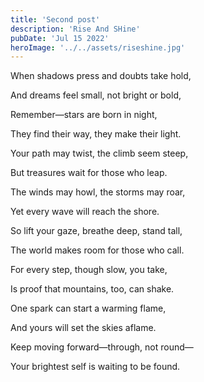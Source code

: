 ```yaml
---
title: 'Second post'
description: 'Rise And SHine'
pubDate: 'Jul 15 2022'
heroImage: '../../assets/riseshine.jpg'
---
```


When shadows press and doubts take hold,

And dreams feel small, not bright or bold,

Remember—stars are born in night,

They find their way, they make their light.

Your path may twist, the climb seem steep,

But treasures wait for those who leap.

The winds may howl, the storms may roar,

Yet every wave will reach the shore.

So lift your gaze, breathe deep, stand tall,

The world makes room for those who call.

For every step, though slow, you take,

Is proof that mountains, too, can shake.

One spark can start a warming flame,

And yours will set the skies aflame.

Keep moving forward—through, not round—

Your brightest self is waiting to be found.
